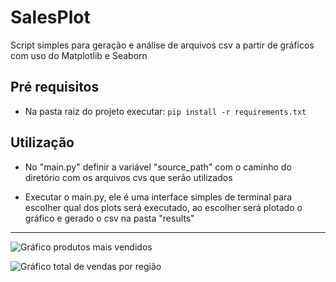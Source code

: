# SalesPlot
 
Script simples para geração e análise de arquivos csv a partir de gráficos com uso do Matplotlib e Seaborn

## Pré requisitos

* Na pasta raiz do projeto executar:
```pip install -r requirements.txt```

## Utilização

* No "main.py" definir a variável "source_path" com o caminho do diretório com os arquivos cvs que serão utilizados

* Executar o main.py, ele é uma interface simples de terminal para escolher qual dos plots será executado, ao escolher será plotado o gráfico e gerado o csv na pasta "results" 

---

![Gráfico produtos mais vendidos](results/Figure_1.png)

![Gráfico total de vendas por região](results/Figure_2.png)
